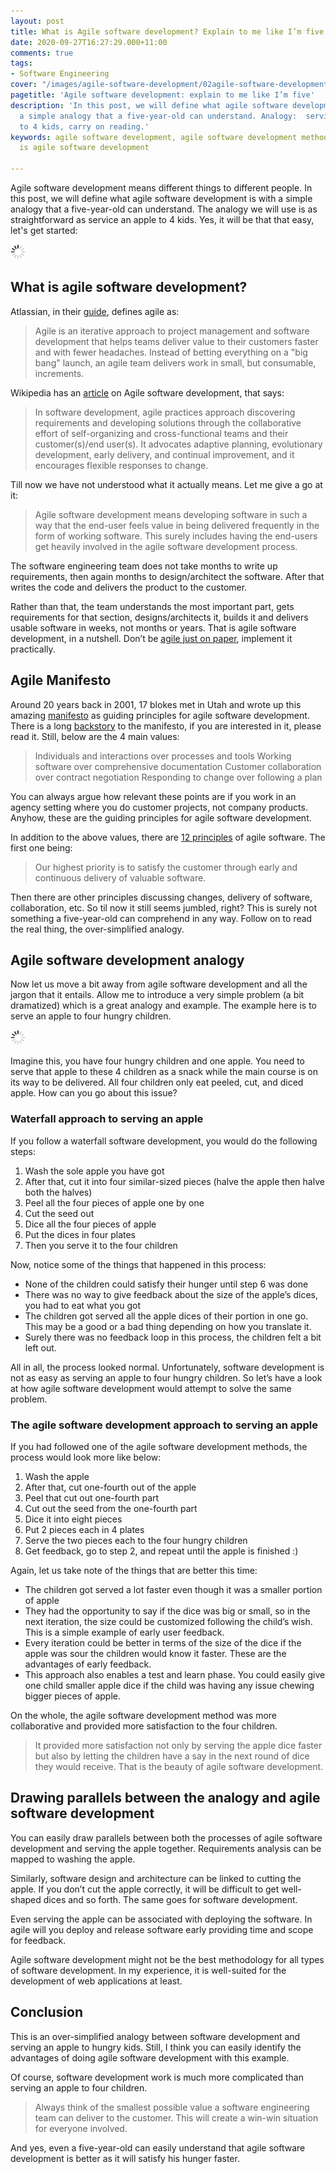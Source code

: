 ```yaml
---
layout: post
title: What is Agile software development? Explain to me like I’m five
date: 2020-09-27T16:27:29.000+11:00
comments: true
tags:
- Software Engineering
cover: "/images/agile-software-development/02agile-software-development-apple.jpg"
pagetitle: 'Agile software development: explain to me like I’m five'
description: 'In this post, we will define what agile software development is with
  a simple analogy that a five-year-old can understand. Analogy:  service an apple
  to 4 kids, carry on reading.'
keywords: agile software development, agile software development methodology, what
  is agile software development

---
```

Agile software development means different things to different people. In this post, we will define what agile software development is with a simple analogy that a five-year-old can understand. The analogy we will use is as straightforward as service an apple to 4 kids. Yes, it will be that that easy, let's get started:

<img class="center" src="/images/generic/loading.gif" data-echo="/images/agile-software-development/01agile-software-development-apple.jpg" title="Agile software development Apple serving analogy" alt="Agile software development serve apple to 4 children analogy">

<!-- more -->

## What is agile software development?

Atlassian, in their [guide](https://www.atlassian.com/agile), defines agile as:

> Agile is an iterative approach to project management and software development that helps teams deliver value to their customers faster and with fewer headaches. Instead of betting everything on a "big bang" launch, an agile team delivers work in small, but consumable, increments.

Wikipedia has an [article](https://en.wikipedia.org/wiki/Agile_software_development) on Agile software development, that says:

> In software development, agile practices approach discovering requirements and developing solutions through the collaborative effort of self-organizing and cross-functional teams and their customer(s)/end user(s). It advocates adaptive planning, evolutionary development, early delivery, and continual improvement, and it encourages flexible responses to change.

Till now we have not understood what it actually means. Let me give a go at it:

> Agile software development means developing software in such a way that the end-user feels value in being delivered frequently in the form of working software. This surely includes having the end-users get heavily involved in the agile software development process.

The software engineering team does not take months to write up requirements, then again months to design/architect the software. After that writes the code and delivers the product to the customer.

Rather than that, the team understands the most important part, gets requirements for that section, designs/architects it, builds it and delivers usable software in weeks, not months or years. That is agile software development, in a nutshell. Don’t be [agile just on paper](/blog/2018/11/5-signs-that-reveal-your-software-development-process-is-agile-only-on-paper-and-solutions-for-them/), implement it practically.

## Agile Manifesto

Around 20 years back in 2001, 17 blokes met in Utah and wrote up this amazing [manifesto](https://agilemanifesto.org/) as guiding principles for agile software development. There is a long [backstory](https://www.atlassian.com/agile/manifesto) to the manifesto, if you are interested in it, please read it. Still, below are the 4 main values:

> Individuals and interactions over processes and tools
> Working software over comprehensive documentation
> Customer collaboration over contract negotiation
> Responding to change over following a plan

You can always argue how relevant these points are if you work in an agency setting where you do customer projects, not company products. Anyhow, these are the guiding principles for agile software development.

In addition to the above values, there are [12 principles](https://agilemanifesto.org/principles.html) of agile software. The first one being:

> Our highest priority is to satisfy the customer through early and continuous delivery of valuable software.

Then there are other principles discussing changes, delivery of software, collaboration, etc. So til now it still seems jumbled, right? This is surely not something a five-year-old can comprehend in any way. Follow on to read the real thing, the over-simplified analogy.

## Agile software development analogy

Now let us move a bit away from agile software development and all the jargon that it entails. Allow me to introduce a very simple problem (a bit dramatized) which is a great analogy and example. The example here is to serve an apple to four hungry children.

<img class="center" src="/images/generic/loading.gif" data-echo="/images/agile-software-development/02agile-software-development-apple.jpg" title="Agile software development an Apple serving analogy" alt="Agile software development serve an apple to 4 children analogy">

Imagine this, you have four hungry children and one apple. You need to serve that apple to these 4 children as a snack while the main course is on its way to be delivered. All four children only eat peeled, cut, and diced apple. How can you go about this issue?

### Waterfall approach to serving an apple

If you follow a waterfall software development, you would do the following steps:

1. Wash the sole apple you have got
2. After that, cut it into four similar-sized pieces (halve the apple then halve both the halves)
3. Peel all the four pieces of apple one by one
4. Cut the seed out
5. Dice all the four pieces of apple
6. Put the dices in four plates
7. Then you serve it to the four children

Now, notice some of the things that happened in this process:

* None of the children could satisfy their hunger until step 6 was done
* There was no way to give feedback about the size of the apple’s dices, you had to eat what you got
* The children got served all the apple dices of their portion in one go. This may be a good or a bad thing depending on how you translate it.
* Surely there was no feedback loop in this process, the children felt a bit left out.

All in all, the process looked normal. Unfortunately, software development is not as easy as serving an apple to four hungry children. So let’s have a look at how agile software development would attempt to solve the same problem.

### The agile software development approach to serving an apple

If you had followed one of the agile software development methods, the process would look more like below:

1. Wash the apple
2. After that, cut one-fourth out of the apple
3. Peel that cut out one-fourth part
4. Cut out the seed from the one-fourth part
5. Dice it into eight pieces
6. Put 2 pieces each in 4 plates
7. Serve the two pieces each to the four hungry children
8. Get feedback, go to step 2, and repeat until the apple is finished :)

Again, let us take note of the things that are better this time:

* The children got served a lot faster even though it was a smaller portion of apple
* They had the opportunity to say if the dice was big or small, so in the next iteration, the size could be customized following the child’s wish. This is a simple example of early user feedback.
* Every iteration could be better in terms of the size of the dice if the apple was sour the children would know it faster. These are the advantages of early feedback.
* This approach also enables a test and learn phase. You could easily give one child smaller apple dice if the child was having any issue chewing bigger pieces of apple.

On the whole, the agile software development method was more collaborative and provided more satisfaction to the four children.

> It provided more satisfaction not only by serving the apple dice faster but also by letting the children have a say in the next round of dice they would receive. That is the beauty of agile software development.

## Drawing parallels between the analogy and agile software development

You can easily draw parallels between both the processes of agile software development and serving the apple together. Requirements analysis can be mapped to washing the apple.

Similarly, software design and architecture can be linked to cutting the apple. If you don’t cut the apple correctly, it will be difficult to get well-shaped dices and so forth. The same goes for software development.

Even serving the apple can be associated with deploying the software. In agile will you deploy and release software early providing time and scope for feedback.

Agile software development might not be the best methodology for all types of software development. In my experience, it is well-suited for the development of web applications at least.

## Conclusion

This is an over-simplified analogy between software development and serving an apple to hungry kids. Still, I think you can easily identify the advantages of doing agile software development with this example.

Of course, software development work is much more complicated than serving an apple to four children.

> Always think of the smallest possible value a software engineering team can deliver to the customer. This will create a win-win situation for everyone involved.

And yes, even a five-year-old can easily understand that agile software development is better as it will satisfy his hunger faster.